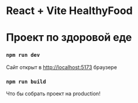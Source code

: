 # React + Vite HealthyFood

# Проект по здоровой еде
  
### `npm run dev`

Сайт открыт
в [http://localhost:5173](http://localhost:5173) браузере

### `npm run build`

Что бы собрать проект на production!
